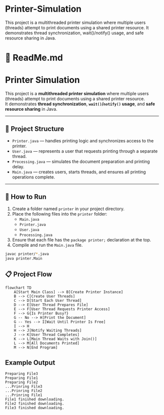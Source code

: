 # Printer-Simulation
This project is a multithreaded printer simulation where multiple users (threads) attempt to print documents using a shared printer resource. It demonstrates thread synchronization, wait()/notify() usage, and safe resource sharing in Java.
# 📄 ReadMe.md

# Printer Simulation

This project is a **multithreaded printer simulation** where multiple users (threads) attempt to print documents using a shared printer resource.  
It demonstrates **thread synchronization**, **`wait()`/`notify()` usage**, and **safe resource sharing** in Java.

---

## 📂 Project Structure

- `Printer.java` — handles printing logic and synchronizes access to the printer.
- `User.java` — represents a user that requests printing through a separate thread.
- `Processing.java` — simulates the document preparation and printing delay.
- `Main.java` — creates users, starts threads, and ensures all printing operations complete.

---

## 🚀 How to Run

1. Create a folder named `printer` in your project directory.
2. Place the following files into the `printer` folder:
   - `Main.java`
   - `Printer.java`
   - `User.java`
   - `Processing.java`
3. Ensure that each file has the `package printer;` declaration at the top.
4. Compile and run the `Main.java` file.

```bash
javac printer/*.java
java printer.Main
```

## 📋 Project Flow

```mermaid
flowchart TD
    A[Start Main Class] --> B[Create Printer Instance]
    B --> C[Create User Threads]
    C --> D[Start Each User Thread]
    D --> E[User Thread Prepares File]
    E --> F[User Thread Requests Printer Access]
    F --> G{Is Printer Busy?}
    G -- No --> H[Print the Document]
    G -- Yes --> I[Wait Until Printer Is Free]
    I --> H
    H --> J[Notify Waiting Threads]
    J --> K[User Thread Completes]
    K --> L[Main Thread Waits with Join()]
    L --> M[All Documents Printed]
    M --> N[End Program]
```

## Example Output

```
Preparing File3
Preparing File1
Preparing File2
...Prinring File3
...Prinring File2
...Prinring File1
File1 finished downloading.
File2 finished downloading.
File3 finished downloading.
``` 


